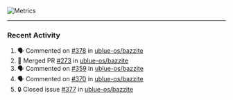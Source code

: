 ![Metrics](https://metrics.lecoq.io/KyleGospo?template=classic&base=header%2C%20activity%2C%20community%2C%20repositories%2C%20metadata&base.indepth=false&base.hireable=false&base.skip=false&config.timezone=America%2FLos_Angeles)

---
### Recent Activity
<!--START_SECTION:activity-->
1. 🗣 Commented on [#378](https://github.com/ublue-os/bazzite/issues/378#issuecomment-1738399098) in [ublue-os/bazzite](https://github.com/ublue-os/bazzite)
2. 🎉 Merged PR [#273](https://github.com/ublue-os/bazzite/pull/273) in [ublue-os/bazzite](https://github.com/ublue-os/bazzite)
3. 🗣 Commented on [#359](https://github.com/ublue-os/bazzite/issues/359#issuecomment-1738375387) in [ublue-os/bazzite](https://github.com/ublue-os/bazzite)
4. 🗣 Commented on [#370](https://github.com/ublue-os/bazzite/issues/370#issuecomment-1738286491) in [ublue-os/bazzite](https://github.com/ublue-os/bazzite)
5. 🔒 Closed issue [#377](https://github.com/ublue-os/bazzite/issues/377) in [ublue-os/bazzite](https://github.com/ublue-os/bazzite)
<!--END_SECTION:activity-->

